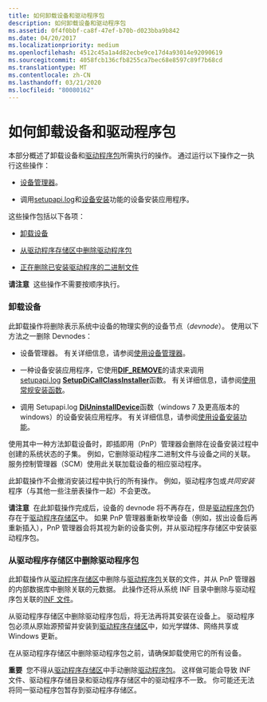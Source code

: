 ```yaml
---
title: 如何卸载设备和驱动程序包
description: 如何卸载设备和驱动程序包
ms.assetid: 0f4f0bbf-ca8f-47ef-b70b-d023bba9b842
ms.date: 04/20/2017
ms.localizationpriority: medium
ms.openlocfilehash: 4512c45a1a4d82ecbe9ce17d4a93014e92090619
ms.sourcegitcommit: 4058fcb136cfb8255ca7bec68e8597c89f7b68cd
ms.translationtype: MT
ms.contentlocale: zh-CN
ms.lasthandoff: 03/21/2020
ms.locfileid: "80080162"
---
```

# <a name="how-devices-and-driver-packages-are-uninstalled"></a>如何卸载设备和驱动程序包


本部分概述了卸载设备和[驱动程序包](driver-packages.md)所需执行的操作。 通过运行以下操作之一执行这些操作：

-   [设备管理器](using-device-manager.md)。

-   调用[setupapi.log](setupapi.md)和[设备安装](https://docs.microsoft.com/previous-versions/ff541299(v=vs.85))功能的设备安装应用程序。

这些操作包括以下各项：

-   [卸载设备](#uninstalling-the-device)

-   [从驱动程序存储区中删除驱动程序包](#deleting-a-driver-package-from-the-driver-store)

-   [正在删除已安装驱动程序的二进制文件](#deleting-the-binary-files-of-the-installed-driver)

**请注意**  这些操作不需要按顺序执行。

 

### <a name="uninstalling-the-device"></a><a href="" id="uninstalling-the-device"></a>卸载设备

此卸载操作将删除表示系统中设备的物理实例的设备节点（*devnode*）。 使用以下方法之一删除 Devnodes：

-   设备管理器。 有关详细信息，请参阅[使用设备管理器](using-device-manager.md)。

-   一种设备安装应用程序，它使用[**DIF_REMOVE**](https://docs.microsoft.com/windows-hardware/drivers/install/dif-remove)的请求来调用[setupapi.log](setupapi.md) [**SetupDiCallClassInstaller**](https://docs.microsoft.com/windows/desktop/api/setupapi/nf-setupapi-setupdicallclassinstaller)函数。 有关详细信息，请参阅[使用常规安装函数](using-general-setup-functions.md)。

-   调用 Setupapi.log [**DiUninstallDevice**](https://docs.microsoft.com/windows/desktop/api/newdev/nf-newdev-diuninstalldevice)函数（windows 7 及更高版本的 windows）的设备安装应用程序。 有关详细信息，请参阅[使用设备安装功能](using-device-installation-functions.md)。

使用其中一种方法卸载设备时，即插即用（PnP）管理器会删除在设备安装过程中创建的系统状态的子集。 例如，它删除驱动程序二进制文件与设备之间的关联。 服务控制管理器（SCM）使用此关联加载设备的相应驱动程序。

此卸载操作不会撤消安装过程中执行的所有操作。 例如，驱动程序包或*共同安装*程序（与其他一些注册表操作一起）不会更改。

**请注意**  在此卸载操作完成后，设备的 devnode 将不再存在，但是[驱动程序包](driver-packages.md)仍存在于[驱动程序存储区](driver-store.md)中。 如果 PnP 管理器重新枚举设备（例如，拔出设备后再重新插入），PnP 管理器会将其视为新的设备实例，并从驱动程序存储区中安装驱动程序包。

 

### <a name="deleting-a-driver-package-from-the-driver-store"></a><a href="" id="deleting-a-driver-package-from-the-driver-store"></a>从驱动程序存储区中删除驱动程序包

此卸载操作从[驱动程序存储区](driver-store.md)中删除与[驱动程序包](driver-packages.md)关联的文件，并从 PnP 管理器的内部数据库中删除关联的元数据。 此操作还将从系统 INF 目录中删除与驱动程序包关联的[INF 文件](overview-of-inf-files.md)。

从驱动程序存储区中删除驱动程序包后，将无法再将其安装在设备上。 驱动程序包必须从原始源预留并安装到[驱动程序存储区](driver-store.md)中，如光学媒体、网络共享或 Windows 更新。

在从驱动程序存储区中删除驱动程序包之前，请确保卸载使用它的所有设备。

**重要**  您不得从[驱动程序存储区](driver-store.md)中手动删除[驱动程序包](driver-packages.md)。 这样做可能会导致 INF 文件、驱动程序存储目录和驱动程序存储区中的驱动程序不一致。 你可能还无法将同一驱动程序包暂存到驱动程序存储区。

 


 

 





